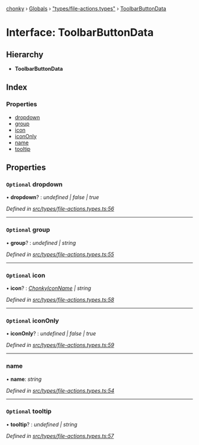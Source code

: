 [chonky](../README.md) › [Globals](../globals.md) › ["types/file-actions.types"](../modules/_types_file_actions_types_.md) › [ToolbarButtonData](_types_file_actions_types_.toolbarbuttondata.md)

# Interface: ToolbarButtonData

## Hierarchy

* **ToolbarButtonData**

## Index

### Properties

* [dropdown](_types_file_actions_types_.toolbarbuttondata.md#optional-dropdown)
* [group](_types_file_actions_types_.toolbarbuttondata.md#optional-group)
* [icon](_types_file_actions_types_.toolbarbuttondata.md#optional-icon)
* [iconOnly](_types_file_actions_types_.toolbarbuttondata.md#optional-icononly)
* [name](_types_file_actions_types_.toolbarbuttondata.md#name)
* [tooltip](_types_file_actions_types_.toolbarbuttondata.md#optional-tooltip)

## Properties

### `Optional` dropdown

• **dropdown**? : *undefined | false | true*

*Defined in [src/types/file-actions.types.ts:56](https://github.com/TimboKZ/Chonky/blob/5b9fbdf/src/types/file-actions.types.ts#L56)*

___

### `Optional` group

• **group**? : *undefined | string*

*Defined in [src/types/file-actions.types.ts:55](https://github.com/TimboKZ/Chonky/blob/5b9fbdf/src/types/file-actions.types.ts#L55)*

___

### `Optional` icon

• **icon**? : *[ChonkyIconName](../enums/_types_icons_types_.chonkyiconname.md) | string*

*Defined in [src/types/file-actions.types.ts:58](https://github.com/TimboKZ/Chonky/blob/5b9fbdf/src/types/file-actions.types.ts#L58)*

___

### `Optional` iconOnly

• **iconOnly**? : *undefined | false | true*

*Defined in [src/types/file-actions.types.ts:59](https://github.com/TimboKZ/Chonky/blob/5b9fbdf/src/types/file-actions.types.ts#L59)*

___

###  name

• **name**: *string*

*Defined in [src/types/file-actions.types.ts:54](https://github.com/TimboKZ/Chonky/blob/5b9fbdf/src/types/file-actions.types.ts#L54)*

___

### `Optional` tooltip

• **tooltip**? : *undefined | string*

*Defined in [src/types/file-actions.types.ts:57](https://github.com/TimboKZ/Chonky/blob/5b9fbdf/src/types/file-actions.types.ts#L57)*
